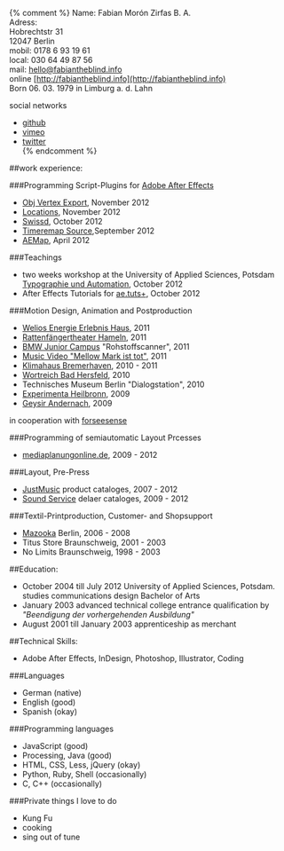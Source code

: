{% comment %}
Name: Fabian Morón Zirfas B. A.  
Adress:  
Hobrechtstr 31  
12047 Berlin  
mobil: 0178 6 93 19 61  
local: 030 64 49 87 56  
mail: <hello@fabiantheblind.info>  
online [http://fabiantheblind.info](http://fabiantheblind.info)  
Born 06. 03. 1979 in Limburg a. d. Lahn  

social networks  

- [github](https://github.com/fabiantheblind)  
- [vimeo](https://vimeo.com/fabiantheblind)  
- [twitter](https://twitter.com/fabiantheblind)  
{% endcomment %}

##work experience:  

###Programming Script-Plugins for [Adobe After Effects](http://www.adobe.com/products/aftereffects.html)  

- [Obj Vertex Export](http://aescripts.com/obj-vertex-export/), November 2012  
- [Locations](http://aescripts.com/locations), November 2012  
- [Swissd](http://aescripts.com/swissd/), October 2012  
- [Timeremap Source](http://aescripts.com/timeremap-source),September 2012  
- [AEMap](http://aescripts.com/aemap/), April 2012  

###Teachings  

- two weeks workshop at the University of Applied Sciences, Potsdam [Typographie und Automation](http://fabiantheblind.github.com/Typography-And-Automation/), October 2012  
- After Effects Tutorials for [ae.tuts+](http://ae.tutsplus.com/tutorials/motion-graphics/how-to-isolate-and-style-motion-blur-in-your-animation-part-1/), October 2012  

###Motion Design, Animation and Postproduction  

- [Welios Energie Erlebnis Haus](http://www.welios.at/de/startseite.html), 2011  
- [Rattenfängertheater Hameln](http://www.hameln.de/kultur/kultur/museum/Rattenfaenger-Theater.htm), 2011  
- [BMW Junior Campus](http://www.bmwgroup.com/bmwgroup_prod/d/0_0_www_bmwgroup_com/verantwortung/gesellschaft/soziale_projekte/bildungsprojekte/junior_campus.html) "Rohstoffscanner", 2011  
- [Music Video "Mellow Mark ist tot"](http://www.mellow-mark.de/index.php?seite=video&videoID=101&header=10), 2011  
- [Klimahaus Bremerhaven](http://www.klimahaus-bremerhaven.de), 2010 - 2011  
- [Wortreich Bad Hersfeld](http://www.wortreich-badhersfeld.de), 2010  
- Technisches Museum Berlin "Dialogstation", 2010  
- [Experimenta Heilbronn](http://www.experimenta-heilbronn.de), 2009  
- [Geysir Andernach](http://www.geysir-andernach.de), 2009   

in cooperation with [forseesense](http://forseesense.com)  



###Programming of semiautomatic Layout Prcesses  

- [mediaplanungonline.de](http://mediaplanungonline.de), 2009 - 2012  

###Layout, Pre-Press  

- [JustMusic](http://www.justmusic.de/de-de) product cataloges, 2007 - 2012  
- [Sound Service](http://www.sound-service.eu) delaer cataloges, 2009 - 2012  

###Textil-Printproduction, Customer- and Shopsupport  

- [Mazooka](http://mazooka.de) Berlin, 2006 - 2008  
- Titus Store Braunschweig, 2001 - 2003   
- No Limits Braunschweig, 1998 - 2003  

##Education:  

- October 2004 till July 2012 University of Applied Sciences, Potsdam. studies communications design Bachelor of Arts  
- January 2003  advanced technical college entrance qualification by _"Beendigung der vorhergehenden Ausbildung"_  
- August 2001 till January 2003  apprenticeship as merchant  

##Technical Skills:  

- Adobe After Effects, InDesign, Photoshop, Illustrator, Coding  

###Languages  
- German (native)  
- English (good)  
- Spanish (okay)  

###Programming languages  

- JavaScript (good)  
- Processing, Java (good)  
- HTML, CSS, Less, jQuery (okay)  
- Python, Ruby, Shell (occasionally)  
- C, C++ (occasionally)  

###Private things I love to do  

- Kung Fu  
- cooking  
- sing out of tune  


